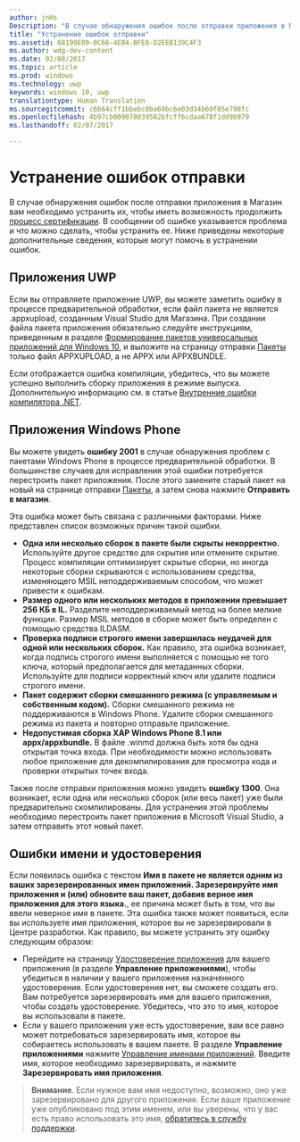 ```yaml
---
author: jnHs
Description: "В случае обнаружения ошибок после отправки приложения в Магазин вам необходимо устранить их, чтобы иметь возможность продолжить процесс сертификации."
title: "Устранение ошибок отправки"
ms.assetid: 68199E09-0C66-4EB4-BFE8-D2EEB139C4F3
ms.author: wdg-dev-content
ms.date: 02/08/2017
ms.topic: article
ms.prod: windows
ms.technology: uwp
keywords: windows 10, uwp
translationtype: Human Translation
ms.sourcegitcommit: c6b64cff1bbebc8ba69bc6e03d34b69f85e798fc
ms.openlocfilehash: 4b97cb009078039582bfcff6cdaa678f1dd9b979
ms.lasthandoff: 02/07/2017

---
```


# <a name="resolve-submission-errors"></a>Устранение ошибок отправки

В случае обнаружения ошибок после отправки приложения в Магазин вам необходимо устранить их, чтобы иметь возможность продолжить [процесс сертификации](the-app-certification-process.md). В сообщении об ошибке указывается проблема и что можно сделать, чтобы устранить ее. Ниже приведены некоторые дополнительные сведения, которые могут помочь в устранении ошибок.

## <a name="uwp-apps"></a>Приложения UWP

Если вы отправляете приложение UWP, вы можете заметить ошибку в процессе предварительной обработки, если файл пакета не является .appxupload, созданным Visual Studio для Магазина. При создании файла пакета приложения обязательно следуйте инструкциям, приведенным в разделе [Формирование пакетов универсальных приложений для Windows 10](../packaging/packaging-uwp-apps.md), и выложите на страницу отправки [Пакеты](upload-app-packages.md) только файл APPXUPLOAD, а не APPX или APPXBUNDLE.

Если отображается ошибка компиляции, убедитесь, что вы можете успешно выполнить сборку приложения в режиме выпуска. Дополнительную информацию см. в статье [Внутренние ошибки компилятора .NET](http://go.microsoft.com/fwlink/p/?LinkID=613098).

## <a name="windows-phone-apps"></a>Приложения Windows Phone

Вы можете увидеть **ошибку 2001** в случае обнаружения проблем с пакетами Windows Phone в процессе предварительной обработки. В большинстве случаев для исправления этой ошибки потребуется перестроить пакет приложения. После этого замените старый пакет на новый на странице отправки [Пакеты](upload-app-packages.md), а затем снова нажмите **Отправить в магазин**.

Эта ошибка может быть связана с различными факторами. Ниже представлен список возможных причин такой ошибки.

-   **Одна или несколько сборок в пакете были скрыты некорректно.** Используйте другое средство для скрытия или отмените скрытие. Процесс компиляции оптимизирует скрытые сборки, но иногда некоторые сборки скрываются с использованием средства, изменяющего MSIL неподдерживаемым способом, что может привести к ошибкам.
-   **Размер одного или нескольких методов в приложении превышает 256 КБ в IL.** Разделите неподдерживаемый метод на более мелкие функции. Размер MSIL методов в сборке может быть определен с помощью средства ILDASM.
-   **Проверка подписи строгого имени завершилась неудачей для одной или нескольких сборок.** Как правило, эта ошибка возникает, когда подпись строгого имени выполняется с помощью не того ключа, который предполагается для метаданных сборки. Используйте для подписи корректный ключ или удалите подписи строгого имени.
-   **Пакет содержит сборки смешанного режима (с управляемым и собственным кодом).** Сборки смешанного режима не поддерживаются в Windows Phone. Удалите сборки смешанного режима из пакета и повторно отправьте приложение.
-   **Недопустимая сборка XAP Windows Phone 8.1 или appx/appxbundle.** В файле .winmd должна быть хотя бы одна открытая точка входа. При необходимости можно использовать любое приложение для декомпилирования для просмотра кода и проверки открытых точек входа.

Также после отправки приложения можно увидеть **ошибку 1300**. Она возникает, если одна или несколько сборок (или весь пакет) уже были предварительно скомпилированы. Для устранения этой проблемы необходимо перестроить пакет приложения в Microsoft Visual Studio, а затем отправить этот новый пакет.

## <a name="nameidentity-errors"></a>Ошибки имени и удостоверения

Если появилась ошибка с текстом **Имя в пакете не является одним из ваших зарезервированных имен приложений. Зарезервируйте имя приложения и (или) обновите ваш пакет, добавив верное имя приложения для этого языка.**, ее причина может быть в том, что вы ввели неверное имя в пакете. Эта ошибка также может появиться, если вы используете имя приложения, которое вы не зарезервировали в Центре разработки. Как правило, вы можете устранить эту ошибку следующим образом:

- Перейдите на страницу [Удостоверение приложения](view-app-identity-details.md) для вашего приложения (в разделе **Управление приложениями**), чтобы убедиться в наличии у вашего приложения назначенного удостоверения. Если удостоверения нет, вы сможете создать его. Вам потребуется зарезервировать имя для вашего приложения, чтобы создать удостоверение. Убедитесь, что это то имя, которое вы использовали в пакете.
- Если у вашего приложения уже есть удостоверение, вам все равно может потребоваться зарезервировать имя, которое вы собираетесь использовать в вашем пакете. В разделе **Управление приложениями** нажмите [Управление именами приложений](manage-app-names.md). Введите имя, которое необходимо зарезервировать, и нажмите **Зарезервировать имя приложения**.

> **Внимание**. Если нужное вам имя недоступно, возможно, оно уже зарезервировано для другого приложения. Если ваше приложение уже опубликовано под этим именем, или вы уверены, что у вас есть право использовать это имя, [обратитесь в службу поддержки](https://go.microsoft.com/fwlink/p/?LinkId=331509).  

 

 





